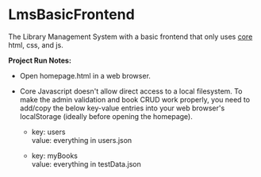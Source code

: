# LmsBasicFrontend
 
The Library Management System with a basic frontend that only uses <ins>core</ins> html, css, and js.

**Project Run Notes:**
* Open homepage.html in a web browser.

* Core Javascript doesn't allow direct access to a local filesystem. To make the admin validation and book CRUD work properly, you need to add/copy the below key-value entries into your web browser's localStorage (ideally before opening the homepage).

  * key: users \
    value: everything in users.json

  * key: myBooks \
    value: everything in testData.json
